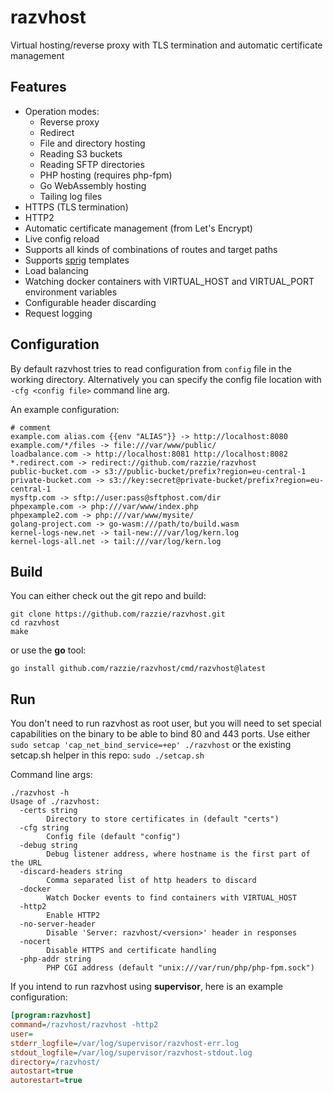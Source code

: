# razvhost
Virtual hosting/reverse proxy with TLS termination and automatic certificate management

## Features
* Operation modes:
  * Reverse proxy
  * Redirect
  * File and directory hosting
  * Reading S3 buckets
  * Reading SFTP directories
  * PHP hosting (requires php-fpm)
  * Go WebAssembly hosting
  * Tailing log files
* HTTPS (TLS termination)
* HTTP2
* Automatic certificate management (from Let's Encrypt)
* Live config reload
* Supports all kinds of combinations of routes and target paths
* Supports [sprig](https://masterminds.github.io/sprig/) templates
* Load balancing
* Watching docker containers with VIRTUAL_HOST and VIRTUAL_PORT environment variables
* Configurable header discarding
* Request logging

## Configuration
By default razvhost tries to read configuration from `config` file in the working directory.
Alternatively you can specify the config file location with `-cfg <config file>` command line arg.

An example configuration:
```
# comment
example.com alias.com {{env "ALIAS"}} -> http://localhost:8080
example.com/*/files -> file:///var/www/public/
loadbalance.com -> http://localhost:8081 http://localhost:8082
*.redirect.com -> redirect://github.com/razzie/razvhost
public-bucket.com -> s3://public-bucket/prefix?region=eu-central-1
private-bucket.com -> s3://key:secret@private-bucket/prefix?region=eu-central-1
mysftp.com -> sftp://user:pass@sftphost.com/dir
phpexample.com -> php:///var/www/index.php
phpexample2.com -> php:///var/www/mysite/
golang-project.com -> go-wasm:///path/to/build.wasm
kernel-logs-new.net -> tail-new:///var/log/kern.log
kernel-logs-all.net -> tail:///var/log/kern.log
```

## Build
You can either check out the git repo and build:
```Shell
git clone https://github.com/razzie/razvhost.git
cd razvhost
make
```
or use the **go** tool:
```Shell
go install github.com/razzie/razvhost/cmd/razvhost@latest
```

## Run
You don't need to run razvhost as root user, but you will need to set special capabilities on the binary to be able to bind 80 and 443 ports.
Use either `sudo setcap 'cap_net_bind_service=+ep' ./razvhost` or the existing setcap.sh helper in this repo: `sudo ./setcap.sh`

Command line args:
```
./razvhost -h
Usage of ./razvhost:
  -certs string
        Directory to store certificates in (default "certs")
  -cfg string
        Config file (default "config")
  -debug string
        Debug listener address, where hostname is the first part of the URL
  -discard-headers string
        Comma separated list of http headers to discard
  -docker
        Watch Docker events to find containers with VIRTUAL_HOST
  -http2
        Enable HTTP2
  -no-server-header
        Disable 'Server: razvhost/<version>' header in responses
  -nocert
        Disable HTTPS and certificate handling
  -php-addr string
        PHP CGI address (default "unix:///var/run/php/php-fpm.sock")
```

If you intend to run razvhost using **supervisor**, here is an example configuration:
```INI
[program:razvhost]
command=/razvhost/razvhost -http2
user=
stderr_logfile=/var/log/supervisor/razvhost-err.log
stdout_logfile=/var/log/supervisor/razvhost-stdout.log
directory=/razvhost/
autostart=true
autorestart=true
```
